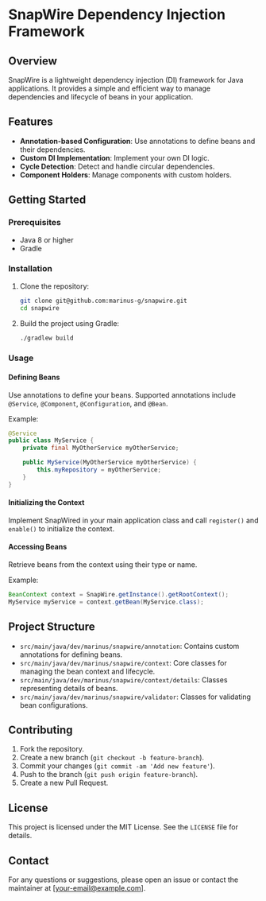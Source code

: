 # SnapWire Dependency Injection Framework

## Overview

SnapWire is a lightweight dependency injection (DI) framework for Java applications. It provides a simple and efficient way to manage dependencies and lifecycle of beans in your application.

## Features

- **Annotation-based Configuration**: Use annotations to define beans and their dependencies.
- **Custom DI Implementation**: Implement your own DI logic.
- **Cycle Detection**: Detect and handle circular dependencies.
- **Component Holders**: Manage components with custom holders.

## Getting Started

### Prerequisites

- Java 8 or higher
- Gradle

### Installation

1. Clone the repository:
    ```sh
    git clone git@github.com:marinus-g/snapwire.git
    cd snapwire
    ```

2. Build the project using Gradle:
    ```sh
    ./gradlew build
    ```

### Usage

#### Defining Beans

Use annotations to define your beans. Supported annotations include `@Service`, `@Component`, `@Configuration`, and `@Bean`.

Example:
```java
@Service
public class MyService {
    private final MyOtherService myOtherService;

    public MyService(MyOtherService myOtherService) {
        this.myRepository = myOtherService;
    }
}
```

#### Initializing the Context

Implement SnapWired in your main application class and call `register()` and `enable()` to initialize the context.

#### Accessing Beans

Retrieve beans from the context using their type or name.

Example:
```java
BeanContext context = SnapWire.getInstance().getRootContext();
MyService myService = context.getBean(MyService.class);
```

## Project Structure

- `src/main/java/dev/marinus/snapwire/annotation`: Contains custom annotations for defining beans.
- `src/main/java/dev/marinus/snapwire/context`: Core classes for managing the bean context and lifecycle.
- `src/main/java/dev/marinus/snapwire/context/details`: Classes representing details of beans.
- `src/main/java/dev/marinus/snapwire/validator`: Classes for validating bean configurations.

## Contributing

1. Fork the repository.
2. Create a new branch (`git checkout -b feature-branch`).
3. Commit your changes (`git commit -am 'Add new feature'`).
4. Push to the branch (`git push origin feature-branch`).
5. Create a new Pull Request.

## License

This project is licensed under the MIT License. See the `LICENSE` file for details.

## Contact

For any questions or suggestions, please open an issue or contact the maintainer at [your-email@example.com].